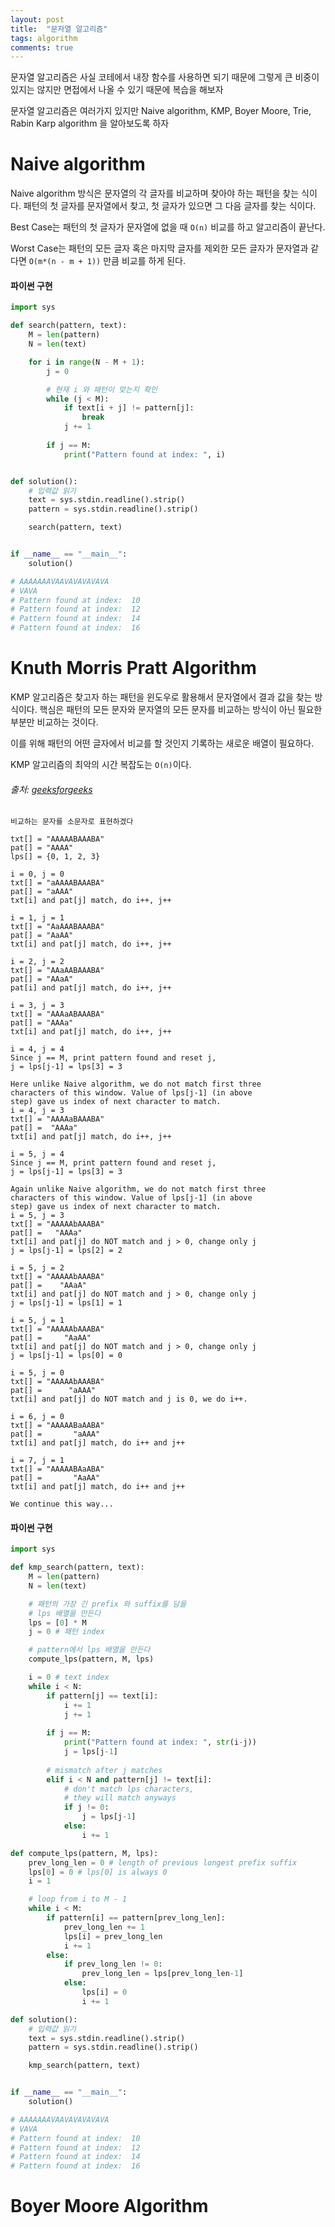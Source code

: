 ```yaml
---
layout: post
title:  "문자열 알고리즘"
tags: algorithm
comments: true
---
```


문자열 알고리즘은 사실 코테에서 내장 함수를 사용하면 되기 때문에 그렇게 큰 비중이 있지는 않지만 면접에서 나올 수 있기 때문에 복습을 해보자

문자열 알고리즘은 여러가지 있지만 Naive algorithm, KMP, Boyer Moore, Trie, Rabin Karp algorithm 을 알아보도록 하자

# Naive algorithm
Naive algorithm 방식은 문자열의 각 글자를 비교하며 찾아야 하는 패턴을 찾는 식이다. 패턴의 첫 글자를 문자열에서 찾고, 첫 글자가 있으면 그 다음 글자를 찾는 식이다.

Best Case는 패턴의 첫 글자가 문자열에 없을 때 `O(n)` 비교를 하고 알고리즘이 끝난다. 

Worst Case는 패턴의 모든 글자 혹은 마지막 글자를 제외한 모든 글자가 문자열과 같다면 `O(m*(n - m + 1))` 만큼 비교를 하게 된다. 

#### 파이썬 구현
```python
import sys

def search(pattern, text):
    M = len(pattern)
    N = len(text)

    for i in range(N - M + 1):
        j = 0

        # 현재 i 와 패턴이 맞는지 확인
        while (j < M):
            if text[i + j] != pattern[j]:
                break
            j += 1
        
        if j == M:
            print("Pattern found at index: ", i)


def solution():
    # 입력값 읽기
    text = sys.stdin.readline().strip()
    pattern = sys.stdin.readline().strip()

    search(pattern, text)


if __name__ == "__main__":
    solution()

# AAAAAAAVAAVAVAVAVAVA
# VAVA
# Pattern found at index:  10
# Pattern found at index:  12
# Pattern found at index:  14
# Pattern found at index:  16
```
# Knuth Morris Pratt Algorithm
KMP 알고리즘은 찾고자 하는 패턴을 윈도우로 활용해서 문자열에서 결과 값을 찾는 방식이다. 핵심은 패턴의 모든 문자와 문자열의 모든 문자를 비교하는 방식이 아닌 필요한 부분만 비교하는 것이다. 

이를 위해 패턴의 어떤 글자에서 비교를 할 것인지 기록하는 새로운 배열이 필요하다.

KMP 알고리즘의 최악의 시간 복잡도는 `O(n)`이다.

###### 출처: [geeksforgeeks](https://www.geeksforgeeks.org/kmp-algorithm-for-pattern-searching/)

```
비교하는 문자를 소문자로 표현하겠다

txt[] = "AAAAABAAABA" 
pat[] = "AAAA"
lps[] = {0, 1, 2, 3} 

i = 0, j = 0
txt[] = "aAAAABAAABA" 
pat[] = "aAAA"
txt[i] and pat[j] match, do i++, j++

i = 1, j = 1
txt[] = "AaAAABAAABA" 
pat[] = "AaAA"
txt[i] and pat[j] match, do i++, j++

i = 2, j = 2
txt[] = "AAaAABAAABA" 
pat[] = "AAaA"
pat[i] and pat[j] match, do i++, j++

i = 3, j = 3
txt[] = "AAAaABAAABA" 
pat[] = "AAAa"
txt[i] and pat[j] match, do i++, j++

i = 4, j = 4
Since j == M, print pattern found and reset j,
j = lps[j-1] = lps[3] = 3

Here unlike Naive algorithm, we do not match first three 
characters of this window. Value of lps[j-1] (in above 
step) gave us index of next character to match.
i = 4, j = 3
txt[] = "AAAAaBAAABA" 
pat[] =  "AAAa"
txt[i] and pat[j] match, do i++, j++

i = 5, j = 4
Since j == M, print pattern found and reset j,
j = lps[j-1] = lps[3] = 3

Again unlike Naive algorithm, we do not match first three 
characters of this window. Value of lps[j-1] (in above 
step) gave us index of next character to match.
i = 5, j = 3
txt[] = "AAAAAbAAABA" 
pat[] =   "AAAa"
txt[i] and pat[j] do NOT match and j > 0, change only j
j = lps[j-1] = lps[2] = 2

i = 5, j = 2
txt[] = "AAAAAbAAABA" 
pat[] =    "AAaA"
txt[i] and pat[j] do NOT match and j > 0, change only j
j = lps[j-1] = lps[1] = 1 

i = 5, j = 1
txt[] = "AAAAAbAAABA" 
pat[] =     "AaAA"
txt[i] and pat[j] do NOT match and j > 0, change only j
j = lps[j-1] = lps[0] = 0

i = 5, j = 0
txt[] = "AAAAAbAAABA" 
pat[] =      "aAAA"
txt[i] and pat[j] do NOT match and j is 0, we do i++.

i = 6, j = 0
txt[] = "AAAAABaAABA" 
pat[] =       "aAAA"
txt[i] and pat[j] match, do i++ and j++

i = 7, j = 1
txt[] = "AAAAABAaABA" 
pat[] =       "AaAA"
txt[i] and pat[j] match, do i++ and j++

We continue this way...
```

#### 파이썬 구현
```python
import sys

def kmp_search(pattern, text):
    M = len(pattern)
    N = len(text)

    # 패턴의 가장 긴 prefix 와 suffix를 담을 
    # lps 배열을 만든다
    lps = [0] * M
    j = 0 # 패턴 index

    # pattern에서 lps 배열을 만든다
    compute_lps(pattern, M, lps)

    i = 0 # text index
    while i < N:
        if pattern[j] == text[i]:
            i += 1
            j += 1
        
        if j == M:
            print("Pattern found at index: ", str(i-j))
            j = lps[j-1]
        
        # mismatch after j matches
        elif i < N and pattern[j] != text[i]:
            # don't match lps characters,
            # they will match anyways
            if j != 0:
                j = lps[j-1]
            else:
                i += 1

def compute_lps(pattern, M, lps):
    prev_long_len = 0 # length of previous longest prefix suffix
    lps[0] = 0 # lps[0] is always 0
    i = 1

    # loop from i to M - 1
    while i < M:
        if pattern[i] == pattern[prev_long_len]:
            prev_long_len += 1
            lps[i] = prev_long_len
            i += 1
        else:
            if prev_long_len != 0:
                prev_long_len = lps[prev_long_len-1]
            else:
                lps[i] = 0
                i += 1

def solution():
    # 입력값 읽기
    text = sys.stdin.readline().strip()
    pattern = sys.stdin.readline().strip()

    kmp_search(pattern, text)


if __name__ == "__main__":
    solution()

# AAAAAAAVAAVAVAVAVAVA
# VAVA
# Pattern found at index:  10
# Pattern found at index:  12
# Pattern found at index:  14
# Pattern found at index:  16
```

# Boyer Moore Algorithm
